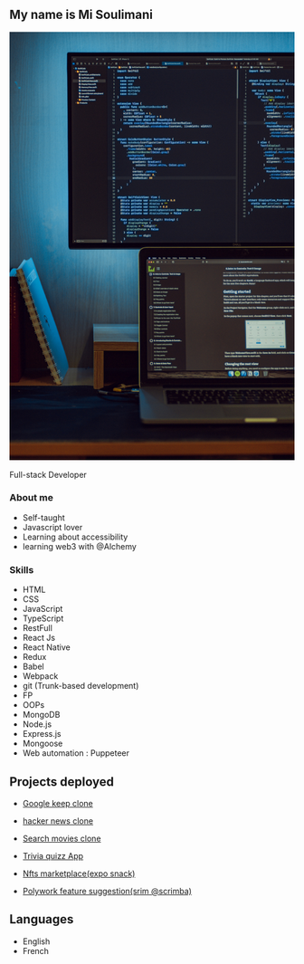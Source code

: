 My name is Mi Soulimani
-----------------------

![background image](safar-safarov-koOdUvfGr4c-unsplash.jpg)


Full-stack Developer

### About me

*   Self-taught
*   Javascript lover
*   Learning about accessibility
*   learning web3 with @Alchemy


### Skills

*   HTML
*   CSS
*   JavaScript
*   TypeScript
*   RestFull
*   React Js
*   React Native 
*   Redux
*   Babel
*   Webpack
*   git (Trunk-based development)
*   FP
*   OOPs
*   MongoDB 
*   Node.js
*   Express.js
*   Mongoose
*   Web automation : Puppeteer


Projects deployed
-----------------

*  [Google keep clone](https://mygooglekeep.netlify.app)

*   [hacker news clone](https://myhackernewsclone.netlify.app/)
*   [Search movies clone](https://searchmoviezzz.netlify.app)
*   [Trivia quizz App](https://trivia-quizzz.netlify.app/)
*   [Nfts marketplace(expo snack)](https://snack.expo.dev/@misouli/nft_marketplace)
*   [Polywork feature suggestion(srim @scrimba)](https://scrimba.com/scrim/cvKgnJTb)

Languages
---------

*   English
*   French

 
